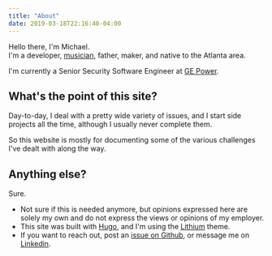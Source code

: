 ```yaml
---
title: "About"
date: 2019-03-18T22:16:40-04:00
---
```


Hello there, I'm Michael.<br/>
I'm a developer, [musician](https://soundcloud.com/mcbeckler), father, maker, and native to the Atlanta area.

I'm currently a Senior Security Software Engineer at [GE Power](https://www.ge.com/power).

## What's the point of this site?

Day-to-day, I deal with a pretty wide variety of issues, and I start side projects all the time, although I usually never complete them.

So this website is mostly for documenting some of the various challenges I've dealt with along the way.

## Anything else?

Sure. 

* Not sure if this is needed anymore, but opinions expressed here are solely my own and do not express the views or opinions of my employer.
* This site was built with [Hugo](https://gohugo.io/), and I'm using the [Lithium](https://themes.gohugo.io/hugo-lithium-theme/) theme.
* If you want to reach out, post an [issue on Github](https://github.com/beckler/beckler.github.io/issues/new), or message me on [Linkedin](https://www.linkedin.com/in/mcbeckler/).